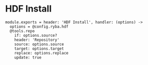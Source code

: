 
# HDF Install

    module.exports = header: 'HDF Install', handler: (options) ->
      options = @config.ryba.hdf
      @tools.repo
        if: options.source?
        header: 'Repository'
        source: options.source
        target: options.target
        replace: options.replace
        update: true
